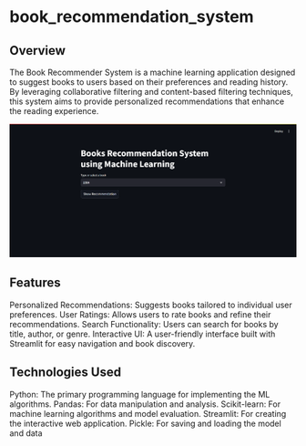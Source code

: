 # book_recommendation_system

## Overview
The Book Recommender System is a machine learning application designed to suggest books to users based on their preferences and reading history. By leveraging collaborative filtering and content-based filtering techniques, this system aims to provide personalized recommendations that enhance the reading experience.

![](https://github.com/Jay5127/book_recommendation_system/blob/main/Screenshot%202024-10-20%20224447.png)


## Features
Personalized Recommendations: Suggests books tailored to individual user preferences.
User Ratings: Allows users to rate books and refine their recommendations.
Search Functionality: Users can search for books by title, author, or genre.
Interactive UI: A user-friendly interface built with Streamlit for easy navigation and book discovery.

## Technologies Used
Python: The primary programming language for implementing the ML algorithms.
Pandas: For data manipulation and analysis.
Scikit-learn: For machine learning algorithms and model evaluation.
Streamlit: For creating the interactive web application.
Pickle: For saving and loading the model and data

